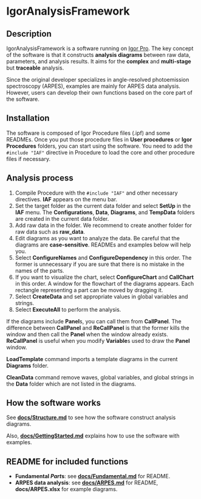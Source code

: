 # IgorAnalysisFramework

## Description

IgorAnalysisFramework is a software running on [Igor Pro](https://www.wavemetrics.com/).
The key concept of the software is that it constructs **analysis diagrams** between raw data, parameters, and analysis results.
It aims for the **complex** and **multi-stage** but **traceable** analysis.

Since the original developer specializes in angle-resolved photoemission spectroscopy (ARPES), examples are mainly for ARPES data analysis.
However, users can develop their own functions based on the core part of the software.

## Installation

The software is composed of Igor Procedure files (.ipf) and some READMEs.
Once you put those procedure files in **User procedures** or **Igor Procedures** folders, you can start using the software.
You need to add the ```#include "IAF"``` directive in Procedure to load the core and other procedure files if necessary.

## Analysis process
1. Compile Procedure with the ```#include "IAF"``` and other necessary directives. **IAF** appears on the menu bar.
1. Set the target folder as the current data folder and select **SetUp** in the **IAF** menu. The **Configurations**, **Data**, **Diagrams**, and **TempData** folders are created in the current data folder.
1. Add raw data in the folder. We recommend to create another folder for raw data such as **raw_data**.
1. Edit diagrams as you want to analyze the data. Be careful that the diagrams are **case-sensitive**. READMEs and examples below will help you.
1. Select **ConfigureNames** and **ConfigureDependency** in this order. The former is unnecessary if you are sure that there is no mistake in the names of the parts.
1. If you want to visualize the chart, select **ConfigureChart** and **CallChart** in this order. A window for the flowchart of the diagrams appears. Each rectangle representing a part can be moved by dragging it.
1. Select **CreateData** and set appropriate values in global variables and strings.
1. Select **ExecuteAll** to perform the analysis.

If the diagrams include **Panel**s, you can call them from **CallPanel**.
The difference between **CallPanel** and **ReCallPanel** is that the former kills the window and then call the **Panel** when the window already exists.
**ReCallPanel** is useful when you modify **Variable**s used to draw the **Panel** window.

**LoadTemplate** command imports a template diagrams in the current **Diagrams** folder.

**CleanData** command remove waves, global variables, and global strings in the **Data** folder which are not listed in the diagrams.

## How the software works

See [**docs/Structure.md**](docs/Structure.md) to see how the software construct analysis diagrams.

Also, [**docs/GettingStarted.md**](docs/GettingStarted.md) explains how to use the software with examples.

## README for included functions
- **Fundamental *Part*s**: see [**docs/Fundamental.md**](docs/Fundamental.md) for README.
- **ARPES data analysis**: see [**docs/ARPES.md**](docs/ARPES.md) for README, **docs/ARPES.xlsx** for example diagrams.